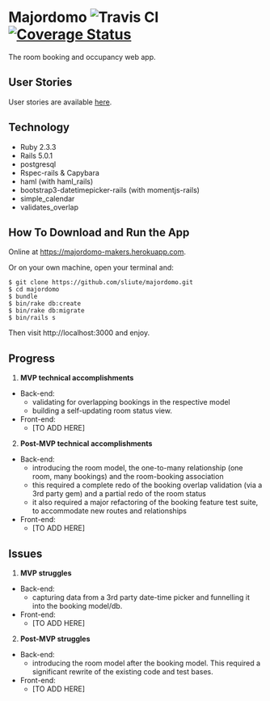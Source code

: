 # Majordomo ![Travis CI](https://travis-ci.org/sliute/majordomo.svg?branch=master) [![Coverage Status](https://coveralls.io/repos/github/sliute/majordomo/badge.svg?branch=master)](https://coveralls.io/github/sliute/majordomo?branch=master)

The room booking and occupancy web app.

## User Stories

User stories are available [here](/kickoff/majordomo_user_stories.md).

## Technology

* Ruby 2.3.3
* Rails 5.0.1
* postgresql
* Rspec-rails & Capybara
* haml (with haml_rails)
* bootstrap3-datetimepicker-rails (with momentjs-rails)
* simple_calendar
* validates_overlap

## How To Download and Run the App

Online at https://majordomo-makers.herokuapp.com.

Or on your own machine, open your terminal and:

```
$ git clone https://github.com/sliute/majordomo.git
$ cd majordomo
$ bundle
$ bin/rake db:create
$ bin/rake db:migrate
$ bin/rails s
```
Then visit http://localhost:3000 and enjoy.

## Progress

1. __MVP technical accomplishments__
  * Back-end:
    - validating for overlapping bookings in the respective model
    - building a self-updating room status view.
  * Front-end:
    - [TO ADD HERE]
2. __Post-MVP technical accomplishments__
  * Back-end:
    - introducing the room model, the one-to-many relationship (one room, many bookings) and the room-booking association
    - this required a complete redo of the booking overlap validation (via a 3rd party gem) and a partial redo of the room status
    - it also required a major refactoring of the booking feature test suite, to accommodate new routes and relationships
  * Front-end:
    - [TO ADD HERE]

## Issues

1. __MVP struggles__
  * Back-end:
    - capturing data from a 3rd party date-time picker and funnelling it into the booking model/db.
  * Front-end:
    - [TO ADD HERE]
2. __Post-MVP struggles__
  * Back-end:
    - introducing the room model after the booking model. This required a significant rewrite of the existing code and test bases.
  * Front-end:
    - [TO ADD HERE]

